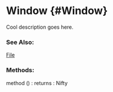 Window {#Window}
================

Cool description goes here.

### See Also:

[File][]

### Methods:

method () : returns
: Nifty


[File]: /Data/File